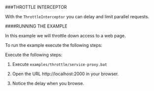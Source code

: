 ###THROTTLE INTERCEPTOR

With the `ThrottleInterceptor` you can delay and limit parallel requests.



####RUNNING THE EXAMPLE

In this example we will throttle down access to a web page.

To run the example execute the following steps: 

Execute the following steps:

1. Execute `examples/throttle/service-proxy.bat`

2. Open the URL http://localhost:2000 in your browser.

3. Notice the delay when you browse.
